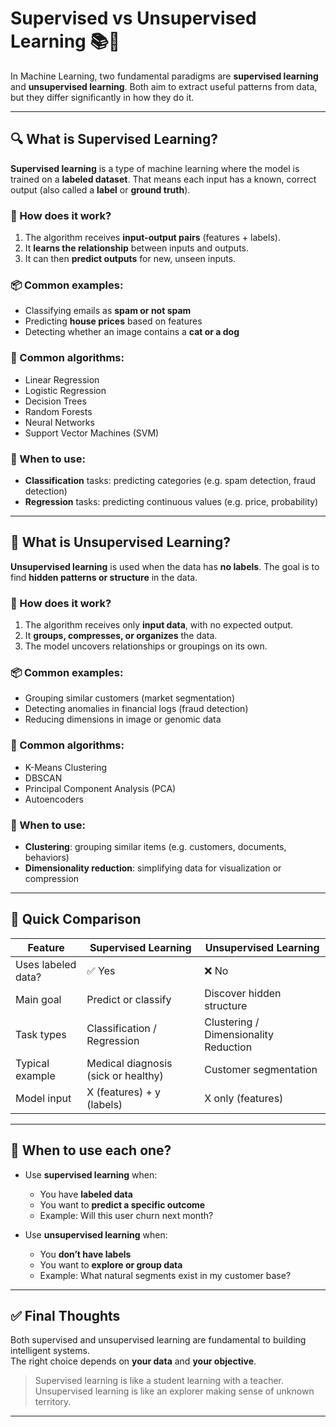# Supervised vs Unsupervised Learning 📚🤖

In Machine Learning, two fundamental paradigms are **supervised learning** and **unsupervised learning**. Both aim to extract useful patterns from data, but they differ significantly in how they do it.

---

## 🔍 What is Supervised Learning?

**Supervised learning** is a type of machine learning where the model is trained on a **labeled dataset**. That means each input has a known, correct output (also called a **label** or **ground truth**).

### 🧠 How does it work?

1. The algorithm receives **input-output pairs** (features + labels).
2. It **learns the relationship** between inputs and outputs.
3. It can then **predict outputs** for new, unseen inputs.

### 📦 Common examples:
- Classifying emails as **spam or not spam**
- Predicting **house prices** based on features
- Detecting whether an image contains a **cat or a dog**

### 🧰 Common algorithms:
- Linear Regression
- Logistic Regression
- Decision Trees
- Random Forests
- Neural Networks
- Support Vector Machines (SVM)

### 🧪 When to use:
- **Classification** tasks: predicting categories (e.g. spam detection, fraud detection)
- **Regression** tasks: predicting continuous values (e.g. price, probability)

---

## 🧠 What is Unsupervised Learning?

**Unsupervised learning** is used when the data has **no labels**. The goal is to find **hidden patterns or structure** in the data.

### 🧠 How does it work?

1. The algorithm receives only **input data**, with no expected output.
2. It **groups, compresses, or organizes** the data.
3. The model uncovers relationships or groupings on its own.

### 📦 Common examples:
- Grouping similar customers (market segmentation)
- Detecting anomalies in financial logs (fraud detection)
- Reducing dimensions in image or genomic data

### 🧰 Common algorithms:
- K-Means Clustering
- DBSCAN
- Principal Component Analysis (PCA)
- Autoencoders

### 🧪 When to use:
- **Clustering**: grouping similar items (e.g. customers, documents, behaviors)
- **Dimensionality reduction**: simplifying data for visualization or compression

---

## 🎯 Quick Comparison

| Feature                      | Supervised Learning                | Unsupervised Learning              |
|-----------------------------|------------------------------------|------------------------------------|
| Uses labeled data?          | ✅ Yes                             | ❌ No                              |
| Main goal                   | Predict or classify                | Discover hidden structure          |
| Task types                  | Classification / Regression        | Clustering / Dimensionality Reduction |
| Typical example             | Medical diagnosis (sick or healthy)| Customer segmentation              |
| Model input                 | X (features) + y (labels)          | X only (features)                  |

---

## 🧪 When to use each one?

- Use **supervised learning** when:
  - You have **labeled data**
  - You want to **predict a specific outcome**
  - Example: Will this user churn next month?

- Use **unsupervised learning** when:
  - You **don’t have labels**
  - You want to **explore or group data**
  - Example: What natural segments exist in my customer base?

---

## ✅ Final Thoughts

Both supervised and unsupervised learning are fundamental to building intelligent systems.  
The right choice depends on **your data** and **your objective**.

> Supervised learning is like a student learning with a teacher.  
> Unsupervised learning is like an explorer making sense of unknown territory.

---
